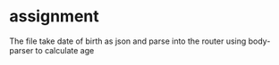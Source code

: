 # assignment
The file take date of birth as json and parse into the router using body-parser to calculate age
